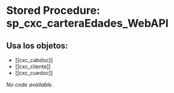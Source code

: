 # Stored Procedure: sp_cxc_carteraEdades_WebAPI

## Usa los objetos:
- [[cxc_cabdoc]]
- [[cxc_cliente]]
- [[cxc_cuedoc]]

*No code available.*
